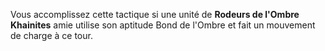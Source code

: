 Vous accomplissez cette tactique si une unité de __Rodeurs de l'Ombre Khainites__ amie utilise son aptitude Bond de l'Ombre et fait un mouvement de charge à ce tour.